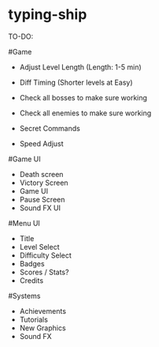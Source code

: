 # typing-ship

TO-DO:

#Game
- Adjust Level Length (Length: 1-5 min)
- Diff Timing (Shorter levels at Easy)

- Check all bosses to make sure working
- Check all enemies to make sure working
- Secret Commands
- Speed Adjust

#Game UI
- Death screen
- Victory Screen
- Game UI
- Pause Screen
- Sound FX UI

#Menu UI
- Title
- Level Select
- Difficulty Select
- Badges
- Scores / Stats?
- Credits

#Systems
- Achievements
- Tutorials
- New Graphics
- Sound FX